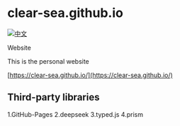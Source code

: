 # clear-sea.github.io

[![中文](https://img.shields.io/badge/English-中文-blue)](README.md)

Website

This is the personal website

[https://clear-sea.github.io/](https://clear-sea.github.io/)

## Third-party libraries

1.GitHub-Pages
2.deepseek
3.typed.js
4.prism
